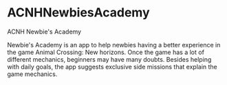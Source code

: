 # ACNHNewbiesAcademy
ACNH Newbie's Academy

Newbie's Academy is an app to help newbies having a better experience in the game Animal Crossing: New horizons. Once the game has a lot of different mechanics, beginners may have many doubts. Besides helping with daily goals, the app suggests exclusive side missions that explain the game mechanics.
